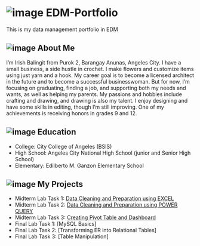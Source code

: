 # ![image](https://github.com/user-attachments/assets/da0ca54d-2145-42ca-9759-4366760ce7a5) EDM-Portfolio 

This is my data management portfolio in EDM
## ![image](https://github.com/user-attachments/assets/60ae8ba7-ad41-486e-b5b7-500c69babfe6) About Me
I’m Irish Balingit from Purok 2, Barangay Anunas, Angeles City. I have a small business, a side hustle in crochet. I make flowers and customize items using just yarn and a hook. My career goal is to become a licensed architect in the future and to become a successful businesswoman. But for now, I’m focusing on graduating, finding a job, and supporting both my needs and wants, as well as helping my parents. My passions and hobbies include crafting and drawing, and drawing is also my talent. I enjoy designing and have some skills in editing, though I’m still improving. One of my achievements is receiving honors in grades 9 and 12.
## ![image](https://github.com/user-attachments/assets/5f0e5487-7a2a-4a9c-8373-9a60f35b38da) Education
- College: City College of Angeles (BSIS)
- High School: Angeles City National High School (junior and Senior High School)
- Elementary: Edilberto M. Ganzon Elementary School
## ![image](https://github.com/user-attachments/assets/c1d74895-e5ac-4f72-aa51-d79d3b1657cd) My Projects
- Midterm Lab Task 1: [Data Cleaning and Preparation using EXCEL](https://github.com/IrishBalingit/README.md/blob/main/Midterm%20Task%201/task1.md)
- Midterm Lab Task 2: [Data Cleaning and Preparation using POWER QUERY](https://github.com/IrishBalingit/README.md/blob/main/Midterm%20task%202/task2.md)
- Midterm Lab Task 3: [Creating Pivot Table and Dashboard](https://github.com/IrishBalingit/README.md/blob/main/Midterm%20Task%203/task3.md)
- Final Lab Task 1: [MySQL Basics]
- Final Lab Task 2: [Transforming ER into Relational Tables]
- Final Lab Task 3: [Table Manipulation]

